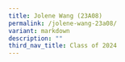 ```yaml
---
title: Jolene Wang (23A08)
permalink: /jolene-wang-23a08/
variant: markdown
description: ""
third_nav_title: Class of 2024
---
```

